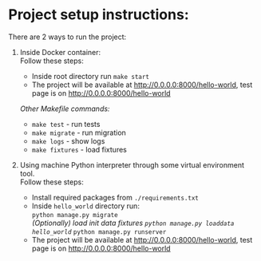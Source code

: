 Project setup instructions:
====================
There are 2 ways to run the project:
1. Inside Docker container:  
   Follow these steps:   
      * Inside root directory run `make start`
      * The project will be available at http://0.0.0.0:8000/hello-world, test page is on http://0.0.0.0:8000/hello-world
    
   _Other Makefile commands:_  
   * `make test` - run tests
   * `make migrate` - run migration
   * `make logs` - show logs
   * `make fixtures` - load fixtures

2. Using machine Python interpreter through some virtual environment tool.  
   Follow these steps:
      * Install required packages from `./requirements.txt`
      * Inside `hello_world` directory run:   
        `python manage.py migrate`   
        _(Optionally) load init data fixtures `python manage.py loaddata hello_world`_ 
        `python manage.py runserver`  
      * The project will be available at http://0.0.0.0:8000/hello-world, test page is on http://0.0.0.0:8000/hello-world   
